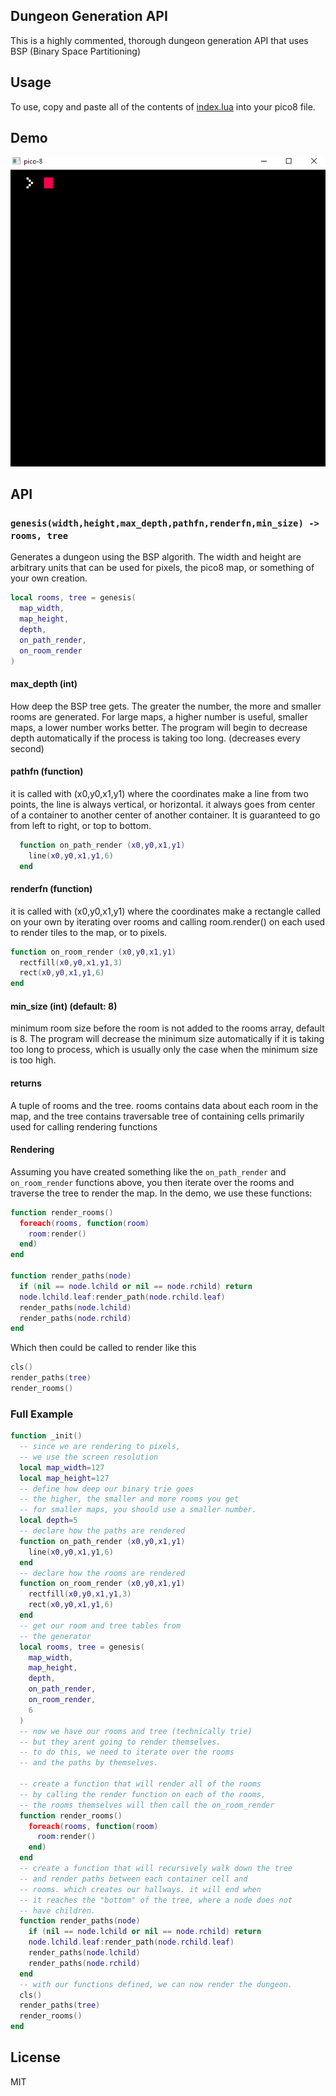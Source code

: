## Dungeon Generation API
This is a highly commented, thorough dungeon generation API that uses BSP (Binary Space Partitioning)

## Usage
To use, copy and paste all of the contents of [index.lua](./index.lua) into your pico8 file.

## Demo

![demo](./demo.gif)

## API

### `genesis(width,height,max_depth,pathfn,renderfn,min_size) -> rooms, tree`

Generates a dungeon using the BSP algorith.
The width and height are arbitrary units that can be used for pixels, the pico8 map, or something of your own creation.

```lua
local rooms, tree = genesis(
  map_width,
  map_height,
  depth,
  on_path_render,
  on_room_render
)
```

#### max_depth (int)

How deep the BSP tree gets. The greater the number, the more and smaller rooms are generated. For large maps, a higher number is useful, smaller maps, a lower number works better. The program will begin to decrease depth automatically if the process is taking too long. (decreases every second)

#### pathfn (function)

it is called with (x0,y0,x1,y1)   where the coordinates make a line from two points, the line is always  vertical, or horizontal. it always goes from center of a container to another center of another container. It is guaranteed to go from left to right, or top to bottom.

```lua
  function on_path_render (x0,y0,x1,y1)
    line(x0,y0,x1,y1,6)
  end
```

#### renderfn (function)

it is called with (x0,y0,x1,y1) where the coordinates make a rectangle called on your own by iterating over rooms and calling room.render() on each used to render tiles to the map, or to pixels.

```lua
function on_room_render (x0,y0,x1,y1)
  rectfill(x0,y0,x1,y1,3)
  rect(x0,y0,x1,y1,6)
end
```

#### min_size (int) (default: 8)

minimum room size before the room is not added to the rooms array, default is 8.
The program will decrease the minimum size automatically if it is taking too long to process, which is usually only the case when the minimum size is too high.

#### returns

A tuple of rooms and the tree. rooms contains data about each room in the map, and the tree contains traversable tree of containing cells primarily used for calling rendering functions

#### Rendering

Assuming you have created something like the `on_path_render` and `on_room_render` functions above, you then iterate over the rooms and traverse the tree to render the map.  In the demo, we use these functions:

```lua
function render_rooms()
  foreach(rooms, function(room)
    room:render()
  end)
end

function render_paths(node)
  if (nil == node.lchild or nil == node.rchild) return
  node.lchild.leaf:render_path(node.rchild.leaf)
  render_paths(node.lchild)
  render_paths(node.rchild)
end
```

Which then could be called to render like this
```lua
cls()
render_paths(tree)
render_rooms()
```

### Full Example
```lua
function _init()
  -- since we are rendering to pixels,
  -- we use the screen resolution
  local map_width=127
  local map_height=127
  -- define how deep our binary trie goes
  -- the higher, the smaller and more rooms you get
  -- for smaller maps, you should use a smaller number.
  local depth=5
  -- declare how the paths are rendered
  function on_path_render (x0,y0,x1,y1)
    line(x0,y0,x1,y1,6)
  end
  -- declare how the rooms are rendered
  function on_room_render (x0,y0,x1,y1)
    rectfill(x0,y0,x1,y1,3)
    rect(x0,y0,x1,y1,6)
  end
  -- get our room and tree tables from
  -- the generator
  local rooms, tree = genesis(
    map_width,
    map_height,
    depth,
    on_path_render,
    on_room_render,
    6
  )
  -- now we have our rooms and tree (technically trie)
  -- but they arent going to render themselves.
  -- to do this, we need to iterate over the rooms
  -- and the paths by themselves.

  -- create a function that will render all of the rooms
  -- by calling the render function on each of the rooms,
  -- the rooms themselves will then call the on_room_render
  function render_rooms()
    foreach(rooms, function(room)
      room:render()
    end)
  end
  -- create a function that will recursively walk down the tree
  -- and render paths between each container cell and
  -- rooms. which creates our hallways. it will end when
  -- it reaches the "bottom" of the tree, where a node does not
  -- have children.
  function render_paths(node)
    if (nil == node.lchild or nil == node.rchild) return
    node.lchild.leaf:render_path(node.rchild.leaf)
    render_paths(node.lchild)
    render_paths(node.rchild)
  end
  -- with our functions defined, we can now render the dungeon.
  cls()
  render_paths(tree)
  render_rooms()
end
```


## License
MIT
